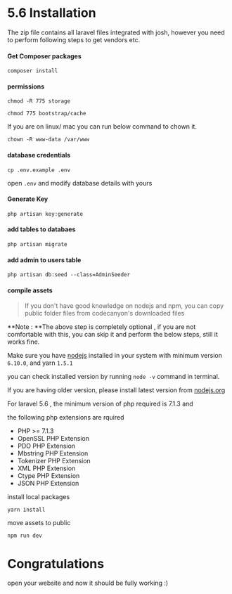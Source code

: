 # 5.6 Installation

The zip file contains all laravel files integrated with josh, however you need to perform following steps to get vendors etc.

#### Get Composer packages

`composer install`

#### permissions

```
chmod -R 775 storage

chmod 775 bootstrap/cache
```

If you are on linux/ mac you can run below command to chown it.

```
chown -R www-data /var/www
```

#### database credentials

```
cp .env.example .env
```

open `.env` and modify database details with yours

#### Generate Key

```
php artisan key:generate
```

#### add tables to databaes

`php artisan migrate`

#### add admin to users table

`php artisan db:seed --class=AdminSeeder`

#### compile assets

> If you don't have good knowledge on nodejs and npm, you can copy public folder files from codecanyon's downloaded files

**Note : **The above step is completely optional , if you are not comfortable with this, you can skip it and perform the below steps, still it works fine.

Make sure you have [nodejs](https://nodejs.org) installed in your system with minimum version `6.10.0`, and yarn `1.5.1`

you can check installed version by running `node -v` command in terminal.

If you are having older version, please install latest version from [nodejs.org](http://nodejs.org/)

For laravel 5.6 , the minimum version of php required is 7.1.3 and

the following php extensions are rquired

* PHP &gt;= 7.1.3
* OpenSSL PHP Extension
* PDO PHP Extension
* Mbstring PHP Extension
* Tokenizer PHP Extension
* XML PHP Extension
* Ctype PHP Extension
* JSON PHP Extension

install local packages

`yarn install`

move assets to public

`npm run dev`

# Congratulations

open your website and now it should be fully working :\)

